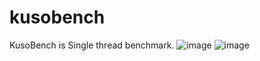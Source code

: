 # kusobench
KusoBench is Single thread benchmark.
![image](https://user-images.githubusercontent.com/25288674/97043072-f2fa9a00-15ac-11eb-870f-4b0bc1811451.png)
![image](https://user-images.githubusercontent.com/25288674/97043117-0443a680-15ad-11eb-83f0-278faa420a53.png)
